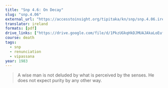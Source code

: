 ```yaml
---
title: "Snp 4.6: On Decay"
slug: "snp.4.06"
external_url: "https://accesstoinsight.org/tipitaka/kn/snp/snp.4.06.irel.html"
translator: ireland
formats: [pdf]
drive_links: ["https://drive.google.com/file/d/1PkzUGkqHkDJMUAJAkaLoEufYJGkxh1qE/view?usp=drivesdk"]
course: death
tags:
  - snp
  - renunciation
  - vipassana
year: 1983
---
```


> A wise man is not deluded by what is perceived by the senses. He does not expect purity by any other way.
